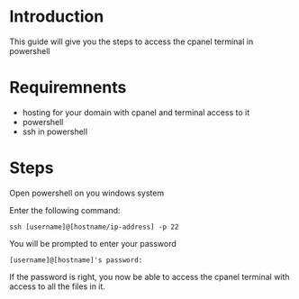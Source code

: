 # Introduction

This guide will give you the steps to access the cpanel terminal in powershell

# Requiremnents

- hosting for your domain with cpanel and terminal access to it
- powershell
- ssh in powershell

# Steps

Open powershell on you windows system

Enter the following command:
```
ssh [username]@[hostname/ip-address] -p 22
```

You will be prompted to enter your password
```
[username]@[hostname]'s password:
```

If the password is right, you now be able to access the cpanel terminal with access to all the files in it.